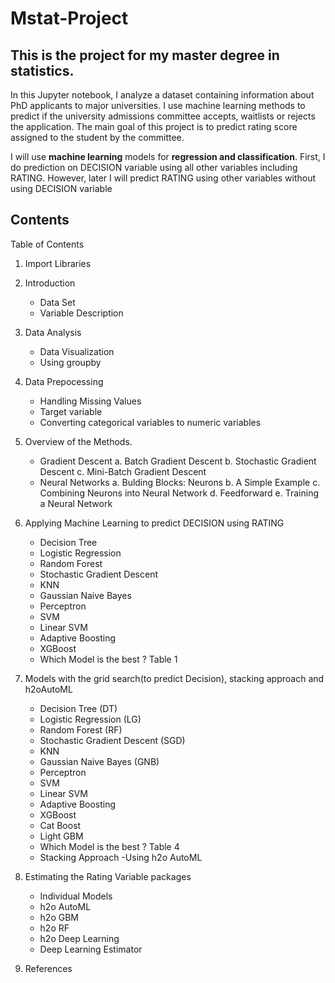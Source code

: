 # Mstat-Project

## This is the project for my master degree in statistics. 

In this Jupyter notebook, I analyze a dataset containing information about PhD applicants to major universities. I use machine learning methods to predict if the university admissions committee accepts, waitlists or rejects the application. The main goal of this project is to predict rating score assigned to the student by the committee.

I will use **machine learning** models for **regression and classification**. First, I do prediction on DECISION variable using all other variables including RATING. However, later I will predict RATING using other variables without using DECISION variable

## Contents


Table of Contents
1. Import Libraries
2. Introduction
    - Data Set
    - Variable Description
3. Data Analysis
    - Data Visualization
    - Using groupby
4. Data Prepocessing
    - Handling Missing Values
    - Target variable
    - Converting categorical variables to numeric variables
5. Overview of the Methods.
    - Gradient Descent 
        a. Batch Gradient Descent 
        b. Stochastic Gradient Descent 
        c. Mini-Batch Gradient Descent
    - Neural Networks 
        a. Bulding Blocks: Neurons 
        b. A Simple Example 
        c. Combining Neurons into Neural Network 
        d. Feedforward 
        e. Training a Neural Network

6. Applying Machine Learning to predict DECISION using RATING
    - Decision Tree
    - Logistic Regression
    - Random Forest
    - Stochastic Gradient Descent
    - KNN
    - Gaussian Naive Bayes
    - Perceptron
    - SVM
    - Linear SVM
    - Adaptive Boosting
    - XGBoost
    - Which Model is the best ? Table 1

7. Models with the grid search(to predict Decision), stacking approach and h2oAutoML
    - Decision Tree (DT)
    - Logistic Regression (LG)
    - Random Forest (RF)
    - Stochastic Gradient Descent (SGD)
    - KNN
    - Gaussian Naive Bayes (GNB)
    - Perceptron
    - SVM
    - Linear SVM
    - Adaptive Boosting
    - XGBoost
    - Cat Boost
    - Light GBM
    - Which Model is the best ? Table 4
    - Stacking Approach
    -Using h2o AutoML
8. Estimating the Rating Variable packages
    - Individual Models
    - h2o AutoML
    - h2o GBM
    - h2o RF
    - h2o Deep Learning 
    - Deep Learning Estimator   
9. References
